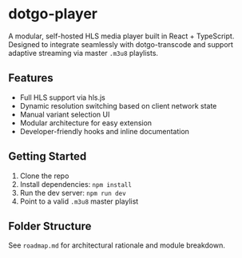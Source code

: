 # dotgo-player

A modular, self-hosted HLS media player built in React + TypeScript. Designed to integrate seamlessly with dotgo-transcode and support adaptive streaming via master `.m3u8` playlists.

## Features

- Full HLS support via hls.js
- Dynamic resolution switching based on client network state
- Manual variant selection UI
- Modular architecture for easy extension
- Developer-friendly hooks and inline documentation

## Getting Started

1. Clone the repo
2. Install dependencies: `npm install`
3. Run the dev server: `npm run dev`
4. Point to a valid `.m3u8` master playlist

## Folder Structure

See `roadmap.md` for architectural rationale and module breakdown.
